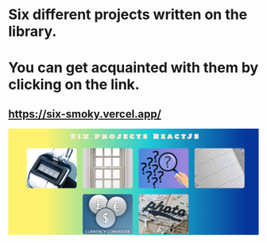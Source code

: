 # Six different projects written on the library.
# You can get acquainted with them by clicking on the link.
## https://six-smoky.vercel.app/

![first](https://github.com/YZDmitriy/six_project/blob/master/public/picture/six_prj.png)
